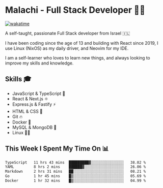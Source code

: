 # Malachi - Full Stack Developer 🚀🔥
[![wakatime](https://wakatime.com/badge/user/112ec769-e669-4b78-a46f-cf4343930741.svg)](https://wakatime.com/@112ec769-e669-4b78-a46f-cf4343930741)

A self-taught, passionate Full Stack developer from Israel 🇮🇱

I have been coding since the age of 13 and building with React since 2019, I use Linux (NixOS) as my daily driver, and Neovim for my IDE.

I am a self-learner who loves to learn new things, and always looking to improve my skills and knowledge.

## Skills 🎓
- JavaScript & TypeScript 💎
- React & Next.js ⚛️
- Express.js & Fastify ⚡️
- HTML & CSS 🎨
- Git 🔥
- Docker 🐳
- MySQL & MongoDB 💾
- Linux 👨‍💻

## This Week I Spent My Time On 📊
<!--START_SECTION:waka-->

```txt
TypeScript   11 hrs 43 mins  █████████▓░░░░░░░░░░░░░░░   38.02 %
YAML         8 hrs 2 mins    ██████▓░░░░░░░░░░░░░░░░░░   26.06 %
Markdown     2 hrs 31 mins   ██░░░░░░░░░░░░░░░░░░░░░░░   08.21 %
Go           1 hr 45 mins    █▒░░░░░░░░░░░░░░░░░░░░░░░   05.69 %
Docker       1 hr 32 mins    █▒░░░░░░░░░░░░░░░░░░░░░░░   04.99 %
```

<!--END_SECTION:waka-->

